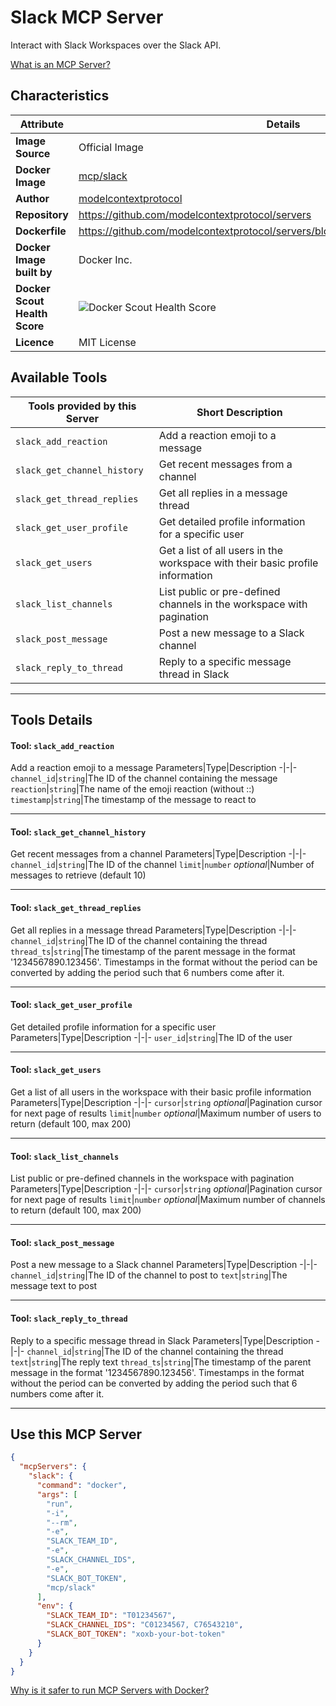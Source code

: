 # Slack MCP Server

Interact with Slack Workspaces over the Slack API.

[What is an MCP Server?](https://www.anthropic.com/news/model-context-protocol)

## Characteristics
Attribute|Details|
|-|-|
**Image Source**|Official Image
**Docker Image**|[mcp/slack](https://hub.docker.com/repository/docker/mcp/slack)
**Author**|[modelcontextprotocol](https://github.com/modelcontextprotocol)
**Repository**|https://github.com/modelcontextprotocol/servers
**Dockerfile**|https://github.com/modelcontextprotocol/servers/blob/2025.4.24/src/slack/Dockerfile
**Docker Image built by**|Docker Inc.
**Docker Scout Health Score**| ![Docker Scout Health Score](https://api.scout.docker.com/v1/policy/insights/org-image-score/badge/mcp/slack)
**Licence**|MIT License

## Available Tools
Tools provided by this Server|Short Description
-|-
`slack_add_reaction`|Add a reaction emoji to a message|
`slack_get_channel_history`|Get recent messages from a channel|
`slack_get_thread_replies`|Get all replies in a message thread|
`slack_get_user_profile`|Get detailed profile information for a specific user|
`slack_get_users`|Get a list of all users in the workspace with their basic profile information|
`slack_list_channels`|List public or pre-defined channels in the workspace with pagination|
`slack_post_message`|Post a new message to a Slack channel|
`slack_reply_to_thread`|Reply to a specific message thread in Slack|

---
## Tools Details

#### Tool: **`slack_add_reaction`**
Add a reaction emoji to a message
Parameters|Type|Description
-|-|-
`channel_id`|`string`|The ID of the channel containing the message
`reaction`|`string`|The name of the emoji reaction (without ::)
`timestamp`|`string`|The timestamp of the message to react to

---
#### Tool: **`slack_get_channel_history`**
Get recent messages from a channel
Parameters|Type|Description
-|-|-
`channel_id`|`string`|The ID of the channel
`limit`|`number` *optional*|Number of messages to retrieve (default 10)

---
#### Tool: **`slack_get_thread_replies`**
Get all replies in a message thread
Parameters|Type|Description
-|-|-
`channel_id`|`string`|The ID of the channel containing the thread
`thread_ts`|`string`|The timestamp of the parent message in the format '1234567890.123456'. Timestamps in the format without the period can be converted by adding the period such that 6 numbers come after it.

---
#### Tool: **`slack_get_user_profile`**
Get detailed profile information for a specific user
Parameters|Type|Description
-|-|-
`user_id`|`string`|The ID of the user

---
#### Tool: **`slack_get_users`**
Get a list of all users in the workspace with their basic profile information
Parameters|Type|Description
-|-|-
`cursor`|`string` *optional*|Pagination cursor for next page of results
`limit`|`number` *optional*|Maximum number of users to return (default 100, max 200)

---
#### Tool: **`slack_list_channels`**
List public or pre-defined channels in the workspace with pagination
Parameters|Type|Description
-|-|-
`cursor`|`string` *optional*|Pagination cursor for next page of results
`limit`|`number` *optional*|Maximum number of channels to return (default 100, max 200)

---
#### Tool: **`slack_post_message`**
Post a new message to a Slack channel
Parameters|Type|Description
-|-|-
`channel_id`|`string`|The ID of the channel to post to
`text`|`string`|The message text to post

---
#### Tool: **`slack_reply_to_thread`**
Reply to a specific message thread in Slack
Parameters|Type|Description
-|-|-
`channel_id`|`string`|The ID of the channel containing the thread
`text`|`string`|The reply text
`thread_ts`|`string`|The timestamp of the parent message in the format '1234567890.123456'. Timestamps in the format without the period can be converted by adding the period such that 6 numbers come after it.

---
## Use this MCP Server

```json
{
  "mcpServers": {
    "slack": {
      "command": "docker",
      "args": [
        "run",
        "-i",
        "--rm",
        "-e",
        "SLACK_TEAM_ID",
        "-e",
        "SLACK_CHANNEL_IDS",
        "-e",
        "SLACK_BOT_TOKEN",
        "mcp/slack"
      ],
      "env": {
        "SLACK_TEAM_ID": "T01234567",
        "SLACK_CHANNEL_IDS": "C01234567, C76543210",
        "SLACK_BOT_TOKEN": "xoxb-your-bot-token"
      }
    }
  }
}
```

[Why is it safer to run MCP Servers with Docker?](https://www.docker.com/blog/the-model-context-protocol-simplifying-building-ai-apps-with-anthropic-claude-desktop-and-docker/)
